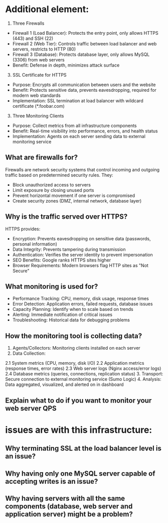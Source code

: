 # Additional element:
1. Three Firewalls
- Firewall 1 (Load Balancer): Protects the entry point, only allows HTTPS (443) and SSH (22)
- Firewall 2 (Web Tier): Controls traffic between load balancer and web servers, restricts to HTTP (80)
- Firewall 3 (Database): Protects database layer, only allows MySQL (3306) from web servers
- Benefit: Defense in depth, minimizes attack surface

3. SSL Certificate for HTTPS
- Purpose: Encrypts all communication between users and the website
- Benefit: Protects sensitive data, prevents eavesdropping, required for modern web standards
- Implementation: SSL termination at load balancer with wildcard certificate (*.foobar.com)

3. Three Monitoring Clients
- Purpose: Collect metrics from all infrastructure components
- Benefit: Real-time visibility into performance, errors, and health status
- Implementation: Agents on each server sending data to external monitoring service

## What are firewalls for?
Firewalls are network security systems that control incoming and outgoing traffic based on predetermined security rules. They:
- Block unauthorized access to servers
- Limit exposure by closing unused ports
- Prevent horizontal movement if one server is compromised
- Create security zones (DMZ, internal network, database layer)

## Why is the traffic served over HTTPS?
HTTPS provides:
- Encryption: Prevents eavesdropping on sensitive data (passwords, personal information)
- Data Integrity: Prevents tampering during transmission
- Authentication: Verifies the server identity to prevent impersonation
- SEO Benefits: Google ranks HTTPS sites higher
- Browser Requirements: Modern browsers flag HTTP sites as "Not Secure"

## What monitoring is used for?
- Performance Tracking: CPU, memory, disk usage, response times
- Error Detection: Application errors, failed requests, database issues
- Capacity Planning: Identify when to scale based on trends
- Alerting: Immediate notification of critical issues
- Troubleshooting: Historical data for debugging problems

## How the monitoring tool is collecting data?
1. Agents/Collectors: Monitoring clients installed on each server
2. Data Collection:

2.1 System metrics (CPU, memory, disk I/O)
2.2 Application metrics (response times, error rates)
2.3 Web server logs (Nginx access/error logs)
2.4 Database metrics (queries, connections, replication status)
3. Transport: Secure connection to external monitoring service (Sumo Logic)
4. Analysis: Data aggregated, visualized, and alerted on in dashboard

## Explain what to do if you want to monitor your web server QPS

# issues are with this infrastructure:

## Why terminating SSL at the load balancer level is an issue?

## Why having only one MySQL server capable of accepting writes is an issue?

## Why having servers with all the same components (database, web server and application server) might be a problem?
